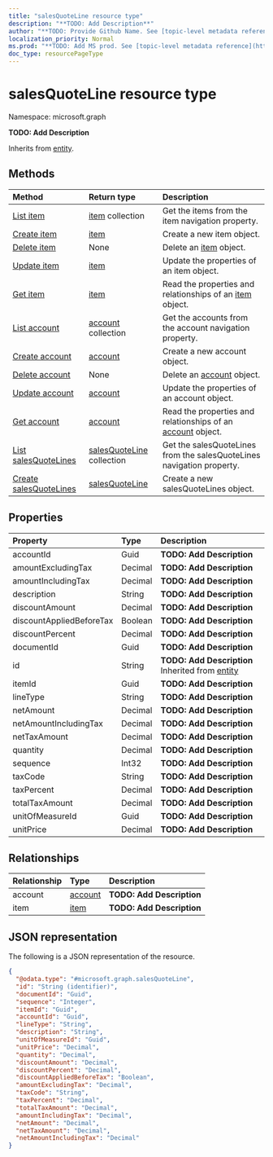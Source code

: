 ```yaml
---
title: "salesQuoteLine resource type"
description: "**TODO: Add Description**"
author: "**TODO: Provide Github Name. See [topic-level metadata reference](https://msgo.azurewebsites.net/add/document/guidelines/metadata.html#topic-level-metadata)**"
localization_priority: Normal
ms.prod: "**TODO: Add MS prod. See [topic-level metadata reference](https://msgo.azurewebsites.net/add/document/guidelines/metadata.html#topic-level-metadata)**"
doc_type: resourcePageType
---
```


# salesQuoteLine resource type


Namespace: microsoft.graph

**TODO: Add Description**


Inherits from [entity](../resources/entity.md).

## Methods
|Method|Return type|Description|
|:---|:---|:---|
|[List item](../api/salesquoteline-list-item.md)|[item](../resources/item.md) collection|Get the items from the item navigation property.|
|[Create item](../api/salesquoteline-post-item.md)|[item](../resources/item.md)|Create a new item object.|
|[Delete item](../api/salesquoteline-delete-item.md)|None|Delete an [item](../resources/item.md) object.|
|[Update item](../api/salesquoteline-update-item.md)|[item](../resources/item.md)|Update the properties of an item object.|
|[Get item](../api/item-get.md)|[item](../resources/item.md)|Read the properties and relationships of an [item](../resources/item.md) object.|
|[List account](../api/salesquoteline-list-account.md)|[account](../resources/account.md) collection|Get the accounts from the account navigation property.|
|[Create account](../api/salesquoteline-post-account.md)|[account](../resources/account.md)|Create a new account object.|
|[Delete account](../api/salesquoteline-delete-account.md)|None|Delete an [account](../resources/account.md) object.|
|[Update account](../api/salesquoteline-update-account.md)|[account](../resources/account.md)|Update the properties of an account object.|
|[Get account](../api/account-get.md)|[account](../resources/account.md)|Read the properties and relationships of an [account](../resources/account.md) object.|
|[List salesQuoteLines](../api/company-list-salesquotelines.md)|[salesQuoteLine](../resources/salesquoteline.md) collection|Get the salesQuoteLines from the salesQuoteLines navigation property.|
|[Create salesQuoteLines](../api/company-post-salesquotelines.md)|[salesQuoteLine](../resources/salesquoteline.md)|Create a new salesQuoteLines object.|

## Properties
|Property|Type|Description|
|:---|:---|:---|
|accountId|Guid|**TODO: Add Description**|
|amountExcludingTax|Decimal|**TODO: Add Description**|
|amountIncludingTax|Decimal|**TODO: Add Description**|
|description|String|**TODO: Add Description**|
|discountAmount|Decimal|**TODO: Add Description**|
|discountAppliedBeforeTax|Boolean|**TODO: Add Description**|
|discountPercent|Decimal|**TODO: Add Description**|
|documentId|Guid|**TODO: Add Description**|
|id|String|**TODO: Add Description** Inherited from [entity](../resources/entity.md)|
|itemId|Guid|**TODO: Add Description**|
|lineType|String|**TODO: Add Description**|
|netAmount|Decimal|**TODO: Add Description**|
|netAmountIncludingTax|Decimal|**TODO: Add Description**|
|netTaxAmount|Decimal|**TODO: Add Description**|
|quantity|Decimal|**TODO: Add Description**|
|sequence|Int32|**TODO: Add Description**|
|taxCode|String|**TODO: Add Description**|
|taxPercent|Decimal|**TODO: Add Description**|
|totalTaxAmount|Decimal|**TODO: Add Description**|
|unitOfMeasureId|Guid|**TODO: Add Description**|
|unitPrice|Decimal|**TODO: Add Description**|

## Relationships
|Relationship|Type|Description|
|:---|:---|:---|
|account|[account](../resources/account.md)|**TODO: Add Description**|
|item|[item](../resources/item.md)|**TODO: Add Description**|

## JSON representation
The following is a JSON representation of the resource.
<!-- {
  "blockType": "resource",
  "keyProperty": "id",
  "@odata.type": "microsoft.graph.salesQuoteLine",
  "baseType": "microsoft.graph.entity",
  "openType": false
}
-->
``` json
{
  "@odata.type": "#microsoft.graph.salesQuoteLine",
  "id": "String (identifier)",
  "documentId": "Guid",
  "sequence": "Integer",
  "itemId": "Guid",
  "accountId": "Guid",
  "lineType": "String",
  "description": "String",
  "unitOfMeasureId": "Guid",
  "unitPrice": "Decimal",
  "quantity": "Decimal",
  "discountAmount": "Decimal",
  "discountPercent": "Decimal",
  "discountAppliedBeforeTax": "Boolean",
  "amountExcludingTax": "Decimal",
  "taxCode": "String",
  "taxPercent": "Decimal",
  "totalTaxAmount": "Decimal",
  "amountIncludingTax": "Decimal",
  "netAmount": "Decimal",
  "netTaxAmount": "Decimal",
  "netAmountIncludingTax": "Decimal"
}
```

